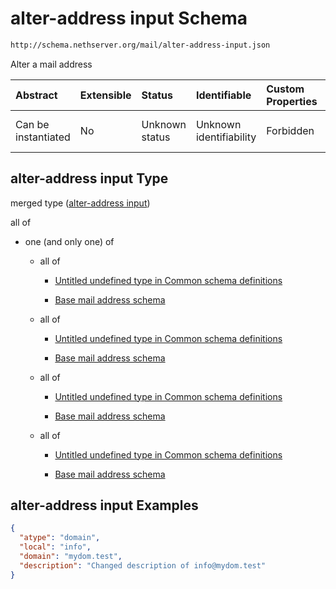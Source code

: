 # alter-address input Schema

```txt
http://schema.nethserver.org/mail/alter-address-input.json
```

Alter a mail address

| Abstract            | Extensible | Status         | Identifiable            | Custom Properties | Additional Properties | Access Restrictions | Defined In                                                                       |
| :------------------ | :--------- | :------------- | :---------------------- | :---------------- | :-------------------- | :------------------ | :------------------------------------------------------------------------------- |
| Can be instantiated | No         | Unknown status | Unknown identifiability | Forbidden         | Allowed               | none                | [alter-address-input.json](mail/alter-address-input.json "open original schema") |

## alter-address input Type

merged type ([alter-address input](alter-address-input.md))

all of

* one (and only one) of

  * all of

    * [Untitled undefined type in Common schema definitions](mail-defs-mail-address-change-request-oneof-0-allof-0.md "check type definition")

    * [Base mail address schema](mail-defs-base-mail-address-schema.md "check type definition")

  * all of

    * [Untitled undefined type in Common schema definitions](mail-defs-mail-address-change-request-oneof-1-allof-0.md "check type definition")

    * [Base mail address schema](mail-defs-base-mail-address-schema.md "check type definition")

  * all of

    * [Untitled undefined type in Common schema definitions](mail-defs-mail-address-change-request-oneof-2-allof-0.md "check type definition")

    * [Base mail address schema](mail-defs-base-mail-address-schema.md "check type definition")

  * all of

    * [Untitled undefined type in Common schema definitions](mail-defs-mail-address-change-request-oneof-3-allof-0.md "check type definition")

    * [Base mail address schema](mail-defs-base-mail-address-schema.md "check type definition")

## alter-address input Examples

```json
{
  "atype": "domain",
  "local": "info",
  "domain": "mydom.test",
  "description": "Changed description of info@mydom.test"
}
```
